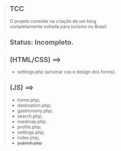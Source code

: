 > ## TCC
> O projeto consiste na criação de um blog <br> completamente voltada para turismo no Brasil.

> ## Status: Incompleto.

> ## (HTML/CSS) ==>
> + settings.php (arrumar css e design dos forms).

> ## (JS) ==>
> + home.php;
> + destination.php;
> + gastronomy.php;
> + search.php;
> + roadmap.php;
> + profile.php;
> + settings.php;
> + index.php;
> + <s>publish.php</s>